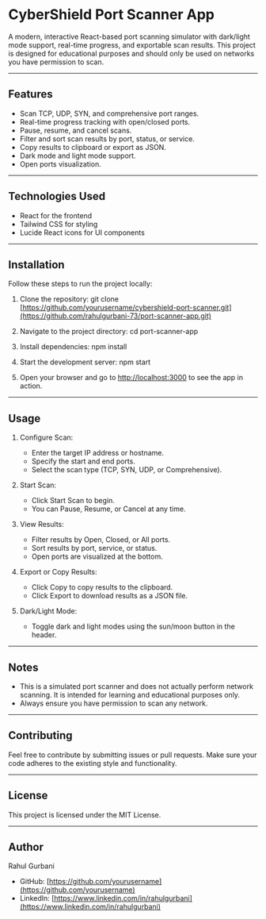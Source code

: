 # CyberShield Port Scanner App

A modern, interactive React-based port scanning simulator with dark/light mode support, real-time progress, and exportable scan results. This project is designed for educational purposes and should only be used on networks you have permission to scan.

---

## Features

* Scan TCP, UDP, SYN, and comprehensive port ranges.
* Real-time progress tracking with open/closed ports.
* Pause, resume, and cancel scans.
* Filter and sort scan results by port, status, or service.
* Copy results to clipboard or export as JSON.
* Dark mode and light mode support.
* Open ports visualization.

---

## Technologies Used

* React for the frontend
* Tailwind CSS for styling
* Lucide React icons for UI components

---

## Installation

Follow these steps to run the project locally:

1. Clone the repository:
   git clone [https://github.com/yourusername/cybershield-port-scanner.git](https://github.com/rahulgurbani-73/port-scanner-app.git)
   

3. Navigate to the project directory:
   cd port-scanner-app

4. Install dependencies:
   npm install

5. Start the development server:
   npm start

6. Open your browser and go to [http://localhost:3000](http://localhost:3000) to see the app in action.

---

## Usage

1. Configure Scan:

   * Enter the target IP address or hostname.
   * Specify the start and end ports.
   * Select the scan type (TCP, SYN, UDP, or Comprehensive).

2. Start Scan:

   * Click Start Scan to begin.
   * You can Pause, Resume, or Cancel at any time.

3. View Results:

   * Filter results by Open, Closed, or All ports.
   * Sort results by port, service, or status.
   * Open ports are visualized at the bottom.

4. Export or Copy Results:

   * Click Copy to copy results to the clipboard.
   * Click Export to download results as a JSON file.

5. Dark/Light Mode:

   * Toggle dark and light modes using the sun/moon button in the header.

---

## Notes

* This is a simulated port scanner and does not actually perform network scanning. It is intended for learning and educational purposes only.
* Always ensure you have permission to scan any network.

---

## Contributing

Feel free to contribute by submitting issues or pull requests. Make sure your code adheres to the existing style and functionality.

---

## License

This project is licensed under the MIT License.

---

## Author

Rahul Gurbani

* GitHub: [https://github.com/yourusername](https://github.com/yourusername)
* LinkedIn: [https://www.linkedin.com/in/rahulgurbani](https://www.linkedin.com/in/rahulgurbani)
